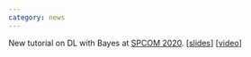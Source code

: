 ```yaml
---
category: news
---
```


New tutorial on DL with Bayes at [SPCOM 2020](https://ece.iisc.ac.in/~spcom/2020/tutorials.html#Tut6). \[[slides](https://emtiyaz.github.io/papers/deep-learning-khan.pdf)\] \[[video](https://www.youtube.com/embed/HDAqoD9BtEY?rel=0)\]
